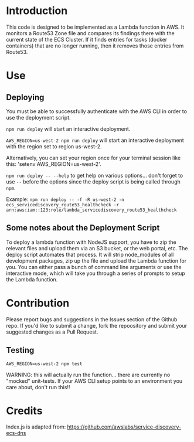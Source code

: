 # Introduction

This code is designed to be implemented as a Lambda function in AWS. It monitors a Route53 Zone file and compares its findings there with the current state of the ECS Cluster. If it finds entries for tasks (docker containers) that are no longer running, then it removes those entries from Route53.

# Use

## Deploying

You must be able to successfully authenticate with the AWS CLI in order to use the deployment script.

`npm run deploy` will start an interactive deployment.

`AWS_REGION=us-west-2 npm run deploy` will start an interactive deployment with the region set to region us-west-2.

Alternatively, you can set your region once for your terminal session like this: 'setenv AWS_REGION=us-west-2'.

`npm run deploy -- --help` to get help on various options... don't forget to use `--` before the options since the deploy script is being called through `npm`.

Example: `npm run deploy -- -f -R us-west-2 -n ecs_servicediscovery_route53_healthcheck -r arn:aws:iam::123:role/lambda_servicediscovery_route53_healthcheck`

## Some notes about the Deployment Script
To deploy a lambda function with NodeJS support, you have to zip the relevant files and upload them via an S3 bucket, or the web portal, etc. The deploy script automates that process. It will
strip node_modules of all development packages, zip up the file and upload the Lambda function for you. You can either pass a bunch of command line arguments or use the interactive mode,
which will take you through a series of prompts to setup the Lambda function.

# Contribution

Please report bugs and suggestions in the Issues section of the Github repo. If you'd like to submit a change, fork the repoository and submit your suggested changes as a Pull Request.

## Testing
`AWS_REGION=us-west-2 npm test`

WARNING: this will actually run the function... there are currently no "mocked" unit-tests. If your AWS CLI setup points to an
environment you care about, don't run this!!

# Credits
Index.js is adapted from: https://github.com/awslabs/service-discovery-ecs-dns
